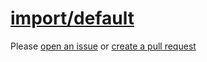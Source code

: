 [import/default](https://github.com/import-js/eslint-plugin-import/blob/v2.25.4/docs/rules/default.md)
======================================================================================================
Please [open an issue](https://github.com/rasenplanscher/eslint-config-rasenplanscher/issues/new)
or [create a pull request](https://github.com/rasenplanscher/eslint-config-rasenplanscher/edit/main/src/rules-configurations/import/default.md)